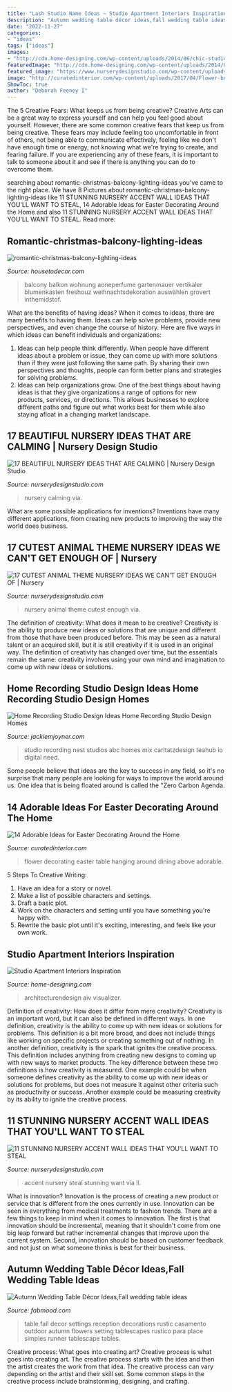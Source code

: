 ```yaml
---
title: "Lash Studio Name Ideas ~ Studio Apartment Interiors Inspiration"
description: "Autumn wedding table décor ideas,fall wedding table ideas"
date: "2022-11-27"
categories:
- "ideas"
tags: ["ideas"]
images:
- "http://cdn.home-designing.com/wp-content/uploads/2014/06/chic-studio-apartment-ideas.jpeg"
featuredImage: "http://cdn.home-designing.com/wp-content/uploads/2014/06/chic-studio-apartment-ideas.jpeg"
featured_image: "https://www.nurserydesignstudio.com/wp-content/uploads/2020/03/NURSERY-ACCENT-WALL-IDEAS-15.png"
image: "http://curatedinterior.com/wp-content/uploads/2017/04/Flower-box-hanging-upside-down-above-dining-table.jpg"
ShowToc: true
author: "Deborah Feeney I"
---
```



The 5 Creative Fears: What keeps us from being creative?
Creative Arts can be a great way to express yourself and can help you feel good about yourself. However, there are some common creative fears that keep us from being creative. These fears may include feeling too uncomfortable in front of others, not being able to communicate effectively, feeling like we don't have enough time or energy, not knowing what we're trying to create, and fearing failure. If you are experiencing any of these fears, it is important to talk to someone about it and see if there is anything you can do to overcome them.

	

		
searching about romantic-christmas-balcony-lighting-ideas you've came to the right place. We have 8 Pictures about romantic-christmas-balcony-lighting-ideas like 11 STUNNING NURSERY ACCENT WALL IDEAS THAT YOU&#039;LL WANT TO STEAL, 14 Adorable Ideas for Easter Decorating Around the Home and also 11 STUNNING NURSERY ACCENT WALL IDEAS THAT YOU&#039;LL WANT TO STEAL. Read more:
		
    
## Romantic-christmas-balcony-lighting-ideas

<img loading=lazy src="https://housetodecor.com/wp-content/uploads/2019/12/romantic-christmas-balcony-lighting-ideas.jpg" onerror="this.onerror=null;this.src='https://tse3.mm.bing.net/th?id=OIP.AaiVSG7iZ1BYv_F1kN4RzAHaJQ&amp;pid=15.1';" alt="romantic-christmas-balcony-lighting-ideas">

_Source: housetodecor.com_

>balcony balkon wohnung aoneperfume gartenmauer vertikaler blumenkasten freshouz weihnachtsdekoration auswählen grovert inthemidstof. 

	

What are the benefits of having ideas?
When it comes to ideas, there are many benefits to having them. Ideas can help solve problems, provide new perspectives, and even change the course of history. Here are five ways in which ideas can benefit individuals and organizations: 
1. Ideas can help people think differently. When people have different ideas about a problem or issue, they can come up with more solutions than if they were just following the same path. By sharing their own perspectives and thoughts, people can form better plans and strategies for solving problems. 
2. Ideas can help organizations grow. One of the best things about having ideas is that they give organizations a range of options for new products, services, or directions. This allows businesses to explore different paths and figure out what works best for them while also staying afloat in a changing market landscape. 

    
## 17 BEAUTIFUL NURSERY IDEAS THAT ARE CALMING | Nursery Design Studio

<img loading=lazy src="https://www.nurserydesignstudio.com/wp-content/uploads/2020/10/beautiful-nursery-ideas-15.png" onerror="this.onerror=null;this.src='https://tse1.mm.bing.net/th?id=OIP.8tF7qFvjirMhgczcZj1MbAHaLH&amp;pid=15.1';" alt="17 BEAUTIFUL NURSERY IDEAS THAT ARE CALMING | Nursery Design Studio">

_Source: nurserydesignstudio.com_

>nursery calming via. 

	

What are some possible applications for inventions?
Inventions have many different applications, from creating new products to improving the way the world does business.

    
## 17 CUTEST ANIMAL THEME NURSERY IDEAS WE CAN&#039;T GET ENOUGH OF | Nursery

<img loading=lazy src="https://www.nurserydesignstudio.com/wp-content/uploads/2020/11/ANIMAL-THEME-NURSERY-11.png" onerror="this.onerror=null;this.src='https://tse3.mm.bing.net/th?id=OIP.MDOJE6YkGtBsMTzwYDzv7AHaLH&amp;pid=15.1';" alt="17 CUTEST ANIMAL THEME NURSERY IDEAS WE CAN&#039;T GET ENOUGH OF | Nursery">

_Source: nurserydesignstudio.com_

>nursery animal theme cutest enough via. 

	

The definition of creativity: What does it mean to be creative?
Creativity is the ability to produce new ideas or solutions that are unique and different from those that have been produced before. This may be seen as a natural talent or an acquired skill, but it is still creativity if it is used in an original way. The definition of creativity has changed over time, but the essentials remain the same: creativity involves using your own mind and imagination to come up with new ideas or solutions.

    
## Home Recording Studio Design Ideas Home Recording Studio Design Homes

<img loading=lazy src="http://jackiemjoyner.com/studiotrix/wp-content/uploads/2018/02/home-recording-studio-template.jpg" onerror="this.onerror=null;this.src='https://tse1.mm.bing.net/th?id=OIP.YuHAA3GdsXGwBiC74KvhmAHaE5&amp;pid=15.1';" alt="Home Recording Studio Design Ideas Home Recording Studio Design Homes">

_Source: jackiemjoyner.com_

>studio recording nest studios abc homes mix carltatzdesign teahub io digital need. 

	

Some people believe that ideas are the key to success in any field, so it's no surprise that many people are looking for ways to improve the world around us. One idea that is being floated around is called the "Zero Carbon Agenda.

    
## 14 Adorable Ideas For Easter Decorating Around The Home

<img loading=lazy src="http://curatedinterior.com/wp-content/uploads/2017/04/Flower-box-hanging-upside-down-above-dining-table.jpg" onerror="this.onerror=null;this.src='https://tse2.mm.bing.net/th?id=OIP.fHRe2Ky8JbkJZ_2kc2k64QHaLH&amp;pid=15.1';" alt="14 Adorable Ideas for Easter Decorating Around the Home">

_Source: curatedinterior.com_

>flower decorating easter table hanging around dining above adorable. 

	

5 Steps To Creative Writing:
1. Have an idea for a story or novel.
2. Make a list of possible characters and settings.
3. Draft a basic plot.
4. Work on the characters and setting until you have something you're happy with.
5. Rewrite the basic plot until it's exciting, interesting, and feels like your own work.

    
## Studio Apartment Interiors Inspiration

<img loading=lazy src="http://cdn.home-designing.com/wp-content/uploads/2014/06/chic-studio-apartment-ideas.jpeg" onerror="this.onerror=null;this.src='https://tse3.mm.bing.net/th?id=OIP.arAJmQziq3FzIhchRfvSVQHaJ4&amp;pid=15.1';" alt="Studio Apartment Interiors Inspiration">

_Source: home-designing.com_

>architecturendesign aiv visualizer. 

	

Definition of creativity: How does it differ from mere creativity?
Creativity is an important word, but it can also be defined in different ways. In one definition, creativity is the ability to come up with new ideas or solutions for problems. This definition is a bit more broad, and does not include things like working on specific projects or creating something out of nothing. In another definition, creativity is the spark that ignites the creative process. This definition includes anything from creating new designs to coming up with new ways to market products. The key difference between these two definitions is how creativity is measured. One example could be when someone defines creativity as the ability to come up with new ideas or solutions for problems, but does not measure it against other criteria such as productivity or success. Another example could be measuring creativity by its ability to ignite the creative process.

    
## 11 STUNNING NURSERY ACCENT WALL IDEAS THAT YOU&#039;LL WANT TO STEAL

<img loading=lazy src="https://www.nurserydesignstudio.com/wp-content/uploads/2020/03/NURSERY-ACCENT-WALL-IDEAS-15.png" onerror="this.onerror=null;this.src='https://tse2.mm.bing.net/th?id=OIP.K4yT-K8ztcWs3UZe-OaLBAHaLH&amp;pid=15.1';" alt="11 STUNNING NURSERY ACCENT WALL IDEAS THAT YOU&#039;LL WANT TO STEAL">

_Source: nurserydesignstudio.com_

>accent nursery steal stunning want via ll. 

	

What is innovation?
Innovation is the process of creating a new product or service that is different from the ones currently in use. Innovation can be seen in everything from medical treatments to fashion trends.
There are a few things to keep in mind when it comes to innovation. The first is that innovation should be incremental, meaning that it shouldn't come from one big leap forward but rather incremental changes that improve upon the current system. Second, innovation should be based on customer feedback and not just on what someone thinks is best for their business.

    
## Autumn Wedding Table Décor Ideas,Fall Wedding Table Ideas

<img loading=lazy src="http://www.fabmood.com/wp-content/uploads/2014/11/Autumn-wedding-table-decoration-ideas1.jpg" onerror="this.onerror=null;this.src='https://tse2.mm.bing.net/th?id=OIP.tT6T1fPJgVeNSeTZFmQXAQHaLG&amp;pid=15.1';" alt="Autumn Wedding Table Décor Ideas,Fall wedding table ideas">

_Source: fabmood.com_

>table fall decor settings reception decorations rustic casamento outdoor autumn flowers setting tablescapes rustico para place simples runner tablescape tables. 

	

Creative process: What goes into creating art?
Creative process is what goes into creating art. The creative process starts with the idea and then the artist creates the work from that idea. The creative process can vary depending on the artist and their skill set. Some common steps in the creative process include brainstorming, designing, and crafting.

